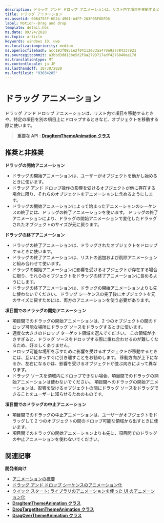 ```yaml
---
description: ドラッグ アンド ドロップ アニメーションは、リスト内で項目を移動するときや、特定の項目を別の項目上にドロップするときなど、オブジェクトを移動する際に使います。
title: ドラッグ アニメーション
ms.assetid: 6064755F-6E24-4901-A4FF-263F05F0DFD6
label: Motion--Drag and drop
template: detail.hbs
ms.date: 09/24/2020
ms.topic: article
keywords: windows 10, uwp
ms.localizationpriority: medium
ms.openlocfilehash: acc193f0851e2f04113e33aa470e9aa784337921
ms.sourcegitcommit: a3bbd3dd13be5d2f8a2793717adf4276840ee17d
ms.translationtype: MT
ms.contentlocale: ja-JP
ms.lasthandoff: 10/30/2020
ms.locfileid: "93034285"
---
```

# <a name="drag-animations"></a>ドラッグ アニメーション




ドラッグ アンド ドロップ アニメーションは、リスト内で項目を移動するときや、特定の項目を別の項目上にドロップするときなど、オブジェクトを移動する際に使います。

> **重要な API** : [**DragItemThemeAnimation クラス**](/uwp/api/windows.ui.xaml.media.animation.dragitemthemeanimation)


## <a name="dos-and-donts"></a>推奨と非推奨


**ドラッグの開始アニメーション**

-   ドラッグの開始アニメーションは、ユーザーがオブジェクトを動かし始めるときに使います。
-   ドラッグ アンド ドロップ操作の影響を受けるオブジェクトが他に存在する場合に限り、それらのオブジェクトをアニメーションに含めるようにします。
-   ドラッグの開始アニメーションによって始まったアニメーションのシーケンスの終了には、ドラッグの終了アニメーションを使います。 ドラッグの終了アニメーションにより、ドラッグの開始アニメーションで変化したドラッグされたオブジェクトのサイズが元に戻ります。

**ドラッグの終了アニメーション**

-   ドラッグの終了アニメーションは、ドラッグされたオブジェクトをドロップするときに使います。
-   ドラッグの終了アニメーションは、リストの追加および削除アニメーションと組み合わせて使います。
-   ドラッグの開始アニメーションに影響を受けるオブジェクトが存在する場合に限り、それらのオブジェクトをドラッグの終了アニメーションに含めるようにします。
-   ドラッグの終了アニメーションは、ドラッグの開始アニメーションよりも先に使わないでください。 ドラッグ シーケンスの完了後にオブジェクトを元のサイズに戻すためには、両方のアニメーションを使う必要があります。

**項目間でのドラッグの開始アニメーション**

-   項目間でのドラッグの開始アニメーションは、2 つのオブジェクトの間のドロップ可能な場所にドラッグ ソースをドラッグするときに使います。
-   適度な大きさのドロップ ターゲット領域を選んでください。 この領域が小さすぎると、ドラッグ ソースをドロップする際に重ね合わせるのが難しくなるため、好ましくありません。
-   ドロップ可能な場所を示すために影響を受けるオブジェクトが移動するときには、互いにまっすぐに引き離すことをお勧めします。 移動方向が上下になるか、左右になるかは、影響を受けるオブジェクトが並ぶ向きによって異なります。
-   ドラッグ ソースを領域内にドロップできない場合、項目間でのドラッグの開始アニメーションは使わないでください。 項目間へのドラッグの開始アニメーションは、影響を受けるオブジェクトの間にドラッグ ソースをドラッグできることをユーザーに知らせるためのものです。

**項目間でのドラッグの中止アニメーション**

-   項目間でのドラッグの中止アニメーションは、ユーザーがオブジェクトをドラッグして 2 つのオブジェクトの間のドロップ可能な領域から出すときに使います。
-   項目間でのドラッグの開始アニメーションよりも先に、項目間でのドラッグの中止アニメーションを使わないでください。


## <a name="related-articles"></a>関連記事

**開発者向け**
* [アニメーションの概要](./xaml-animation.md)
* [ドラッグ アンド ドロップ シーケンスのアニメーション化](/previous-versions/windows/apps/jj649427(v=win.10))
* [クイック スタート: ライブラリのアニメーションを使った UI のアニメーション化](/previous-versions/windows/apps/hh452703(v=win.10))
* [**DragItemThemeAnimation クラス**](/uwp/api/windows.ui.xaml.media.animation.dragitemthemeanimation)
* [**DropTargetItemThemeAnimation クラス**](/uwp/api/windows.ui.xaml.media.animation.droptargetitemthemeanimation)
* [**DragOverThemeAnimation クラス**](/uwp/api/windows.ui.xaml.media.animation.dragoverthemeanimation)


 
